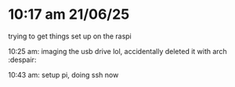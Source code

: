 # 10:17 am 21/06/25

trying to get things set up on the raspi

10:25 am: imaging the usb drive lol, accidentally deleted it with arch :despair:

10:43 am: setup pi, doing ssh now